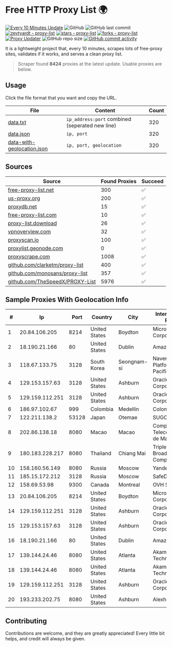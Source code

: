 
# Free HTTP Proxy List 🌍

[![Every 10 Minutes Update](https://github.com/mertguvencli/http-proxy-list/actions/workflows/main.yml/badge.svg?branch=main)](https://github.com/mertguvencli/http-proxy-list/actions/workflows/main.yml)
![GitHub](https://img.shields.io/github/license/mertguvencli/http-proxy-list)
![GitHub last commit](https://img.shields.io/github/last-commit/mertguvencli/http-proxy-list)
[![zevtyardt - proxy-list](https://img.shields.io/static/v1?label=zevtyardt&message=proxy-list&color=blue&logo=github)](https://github.com/zevtyardt/proxy-list "Go to GitHub repo")
[![stars - proxy-list](https://img.shields.io/github/stars/zevtyardt/proxy-list?style=social)](https://github.com/zevtyardt/proxy-list)
[![forks - proxy-list](https://img.shields.io/github/forks/zevtyardt/proxy-list?style=social)](https://github.com/zevtyardt/proxy-list)
[![Proxy Updater](https://github.com/zevtyardt/proxy-list/workflows/Proxy%20Updater/badge.svg)](https://github.com/zevtyardt/proxy-list/actions?query=workflow:"Proxy+Updater")
![GitHub repo size](https://img.shields.io/github/repo-size/zevtyardt/proxy-list)
[![GitHub commit activity](https://img.shields.io/github/commit-activity/m/zevtyardt/proxy-list?logo=commits)](https://github.com/zevtyardt/proxy-list/commits/main)

It is a lightweight project that, every 10 minutes, scrapes lots of free-proxy sites, validates if it works, and serves a clean proxy list.

> Scraper found **8424** proxies at the latest update. Usable proxies are below.

## Usage

Click the file format that you want and copy the URL.

|File|Content|Count|
|----|-------|-----|
|[data.txt](https://raw.githubusercontent.com/mertguvencli/http-proxy-list/main/proxy-list/data.txt)|`ip_address:port` combined (seperated new line)|320|
|[data.json](https://raw.githubusercontent.com/mertguvencli/http-proxy-list/main/proxy-list/data.json)|`ip, port`|320|
|[data-with-geolocation.json](https://raw.githubusercontent.com/mertguvencli/http-proxy-list/main/proxy-list/data-with-geolocation.json)|`ip, port, geolocation`|320|

## Sources

|Source|Found Proxies|Succeed|
|------|-------------|-------|
|[free-proxy-list.net](https://free-proxy-list.net)|300|✅|
|[us-proxy.org](https://www.us-proxy.org)|200|✅|
|[proxydb.net](http://proxydb.net)|15|✅|
|[free-proxy-list.com](https://free-proxy-list.com/?page=&port=&type%5B%5D=http&type%5B%5D=https&up_time=0&search=Search)|10|✅|
|[proxy-list.download](https://www.proxy-list.download/HTTP)|26|✅|
|[vpnoverview.com](https://vpnoverview.com/privacy/anonymous-browsing/free-proxy-servers)|32|✅|
|[proxyscan.io](https://www.proxyscan.io)|100|✅|
|[proxylist.geonode.com](https://proxylist.geonode.com/api/proxy-list?limit=300&page=1&sort_by=lastChecked&sort_type=desc&protocols=http,https)|0|✅|
|[proxyscrape.com](https://api.proxyscrape.com/v2/?request=displayproxies&protocol=http&timeout=10000&country=all&ssl=all&anonymity=all)|1008|✅|
|[github.com/clarketm/proxy-list](https://raw.githubusercontent.com/clarketm/proxy-list/master/proxy-list-raw.txt)|400|✅|
|[github.com/monosans/proxy-list](https://raw.githubusercontent.com/monosans/proxy-list/main/proxies/http.txt)|357|✅|
|[github.com/TheSpeedX/PROXY-List](https://raw.githubusercontent.com/TheSpeedX/PROXY-List/master/http.txt)|5976|✅|


## Sample Proxies With Geolocation Info

|#|Ip|Port|Country|City|Internet Service Provider|
|-|--|----|-------|----|-------------------------|
|1|20.84.106.205|8214|United States|Boydton|Microsoft Corporation|
|2|18.190.21.166|80|United States|Dublin|Amazon.com, Inc.|
|3|118.67.133.75|3128|South Korea|Seongnam-si|Naver Business Platform Asia Pacific Pte. Ltd.|
|4|129.153.157.63|3128|United States|Ashburn|Oracle Corporation|
|5|129.159.112.251|3128|United States|Ashburn|Oracle Corporation|
|6|186.97.102.67|999|Colombia|Medellín|Colombia Móvil|
|7|122.211.138.2|53128|Japan|Otemae|SUGOKURA|
|8|202.86.138.18|8080|Macao|Macao|Companhia de Telecomunicacoes de Macau|
|9|180.183.228.217|8080|Thailand|Chiang Mai|Triple T Broadband Public Company Limited|
|10|158.160.56.149|8080|Russia|Moscow|Yandex.Cloud LLC|
|11|185.15.172.212|3128|Russia|Moscow|SafeData LLC|
|12|158.69.53.98|9300|Canada|Montreal|OVH SAS|
|13|20.84.106.205|8214|United States|Boydton|Microsoft Corporation|
|14|129.159.112.251|3128|United States|Ashburn|Oracle Corporation|
|15|129.153.157.63|3128|United States|Ashburn|Oracle Corporation|
|16|18.190.21.166|80|United States|Dublin|Amazon.com, Inc.|
|17|139.144.24.46|8080|United States|Atlanta|Akamai Technologies, Inc.|
|18|139.144.24.46|8080|United States|Atlanta|Akamai Technologies, Inc.|
|19|129.159.112.251|3128|United States|Ashburn|Oracle Corporation|
|20|193.233.202.75|8080|United States|Ashburn|Alexhost SRL|



## Contributing

Contributions are welcome, and they are greatly appreciated! Every
little bit helps, and credit will always be given.

